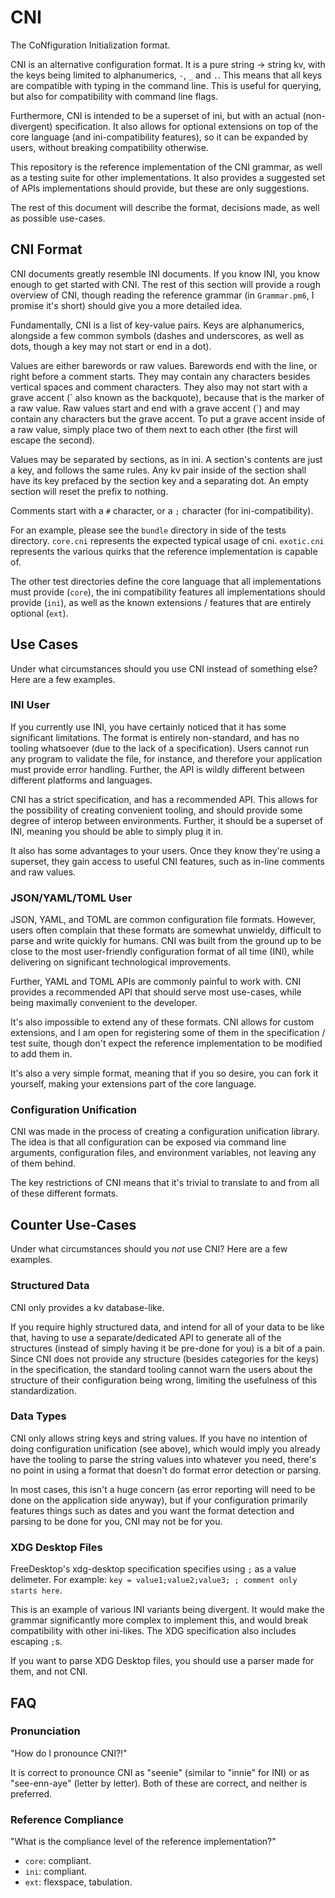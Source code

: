 # CNI
The CoNfiguration Initialization format.

CNI is an alternative configuration format.
It is a pure string -> string kv, with the keys being limited to alphanumerics, `-`, `_` and `.`.
This means that all keys are compatible with typing in the command line.
This is useful for querying, but also for compatibility with command line flags.

Furthermore, CNI is intended to be a superset of ini, but with an actual (non-divergent) specification.
It also allows for optional extensions on top of the core language (and ini-compatibility features),
so it can be expanded by users, without breaking compatibility otherwise.

This repository is the reference implementation of the CNI grammar, as well as a testing suite for other implementations.
It also provides a suggested set of APIs implementations should provide, but these are only suggestions.

The rest of this document will describe the format, decisions made, as well as possible use-cases.

## CNI Format
CNI documents greatly resemble INI documents.
If you know INI, you know enough to get started with CNI.
The rest of this section will provide a rough overview of CNI,
though reading the reference grammar (in `Grammar.pm6`, I promise it's short) should give you a more detailed idea.

Fundamentally, CNI is a list of key-value pairs.
Keys are alphanumerics, alongside a few common symbols
(dashes and underscores, as well as dots, though a key may not start or end in a dot).

Values are either barewords or raw values.
Barewords end with the line, or right before a comment starts.
They may contain any characters besides vertical spaces and comment characters.
They also may not start with a grave accent (\` also known as the backquote), because that is the marker of a raw value.
Raw values start and end with a grave accent (\`) and may contain any characters but the grave accent.
To put a grave accent inside of a raw value, simply place two of them next to each other (the first will escape the second).

Values may be separated by sections, as in ini.
A section's contents are just a key, and follows the same rules.
Any kv pair inside of the section shall have its key prefaced by the section key and a separating dot.
An empty section will reset the prefix to nothing.

Comments start with a `#` character, or a `;` character (for ini-compatibility).

For an example, please see the `bundle` directory in side of the tests directory.
`core.cni` represents the expected typical usage of cni.
`exotic.cni` represents the various quirks that the reference implementation is capable of.

The other test directories define the core language that all implementations must provide (`core`),
the ini compatibility features all implementations should provide (`ini`),
as well as the known extensions / features that are entirely optional (`ext`).

## Use Cases
Under what circumstances should you use CNI instead of something else?
Here are a few examples.

### INI User
If you currently use INI, you have certainly noticed that it has some significant limitations.
The format is entirely non-standard, and has no tooling whatsoever (due to the lack of a specification).
Users cannot run any program to validate the file, for instance, and therefore your application must provide error handling.
Further, the API is wildly different between different platforms and languages.

CNI has a strict specification, and has a recommended API.
This allows for the possibility of creating convenient tooling, and should provide some degree of interop between environments.
Further, it should be a superset of INI, meaning you should be able to simply plug it in.

It also has some advantages to your users.
Once they know they're using a superset, they gain access to useful CNI features,
such as in-line comments and raw values.

### JSON/YAML/TOML User
JSON, YAML, and TOML are common configuration file formats.
However, users often complain that these formats are somewhat unwieldy, difficult to parse and write quickly for humans.
CNI was built from the ground up to be close to the most user-friendly configuration format of all time (INI),
while delivering on significant technological improvements.

Further, YAML and TOML APIs are commonly painful to work with.
CNI provides a recommended API that should serve most use-cases, while being maximally convenient to the developer.

It's also impossible to extend any of these formats.
CNI allows for custom extensions, and I am open for registering some of them in the specification / test suite,
though don't expect the reference implementation to be modified to add them in.

It's also a very simple format, meaning that if you so desire, you can fork it yourself,
making your extensions part of the core language.

### Configuration Unification
CNI was made in the process of creating a configuration unification library.
The idea is that all configuration can be exposed via
command line arguments, configuration files, and environment variables,
not leaving any of them behind.

The key restrictions of CNI means that it's trivial to translate to and from all of these different formats.

## Counter Use-Cases
Under what circumstances should you *not* use CNI?
Here are a few examples.

### Structured Data
CNI only provides a kv database-like.

If you require highly structured data, and intend for all of your data to be like that,
having to use a separate/dedicated API to generate all of the structures
(instead of simply having it be pre-done for you) is a bit of a pain.
Since CNI does not provide any structure (besides categories for the keys) in the specification,
the standard tooling cannot warn the users about the structure of their configuration being wrong,
limiting the usefulness of this standardization.

### Data Types
CNI only allows string keys and string values.
If you have no intention of doing configuration unification (see above),
which would imply you already have the tooling to parse the string values into whatever you need,
there's no point in using a format that doesn't do format error detection or parsing.

In most cases, this isn't a huge concern
(as error reporting will need to be done on the application side anyway),
but if your configuration primarily features things such as dates
and you want the format detection and parsing to be done for you,
CNI may not be for you.

### XDG Desktop Files
FreeDesktop's xdg-desktop specification specifies using `;` as a value delimeter.
For example: `key = value1;value2;value3; ; comment only starts here`.

This is an example of various INI variants being divergent.
It would make the grammar significantly more complex to implement this, and would break compatibility with other ini-likes.
The XDG specification also includes escaping `;`s.

If you want to parse XDG Desktop files, you should use a parser made for them, and not CNI.

## FAQ
### Pronunciation
"How do I pronounce CNI?!"

It is correct to pronounce CNI as "seenie" (similar to "innie" for INI) or as "see-enn-aye" (letter by letter).
Both of these are correct, and neither is preferred.

### Reference Compliance
"What is the compliance level of the reference implementation?"

* `core`: compliant.
* `ini`: compliant.
* `ext`: flexspace, tabulation.
